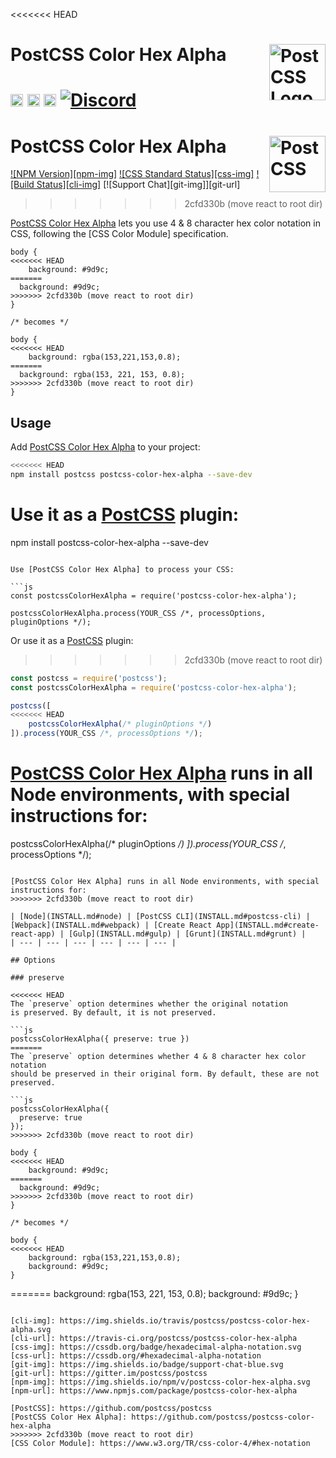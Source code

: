 <<<<<<< HEAD
# PostCSS Color Hex Alpha [<img src="https://postcss.github.io/postcss/logo.svg" alt="PostCSS Logo" width="90" height="90" align="right">][postcss]

[<img alt="npm version" src="https://img.shields.io/npm/v/postcss-color-hex-alpha.svg" height="20">][npm-url] [<img alt="CSS Standard Status" src="https://cssdb.org/images/badges/hexadecimal-alpha-notation.svg" height="20">][css-url] [<img alt="Build Status" src="https://github.com/csstools/postcss-plugins/workflows/test/badge.svg" height="20">][cli-url] [<img alt="Discord" src="https://shields.io/badge/Discord-5865F2?logo=discord&logoColor=white">][discord]
=======
# PostCSS Color Hex Alpha [<img src="https://postcss.github.io/postcss/logo.svg" alt="PostCSS" width="90" height="90" align="right">][postcss]

[![NPM Version][npm-img]][npm-url]
[![CSS Standard Status][css-img]][css-url]
[![Build Status][cli-img]][cli-url]
[![Support Chat][git-img]][git-url]
>>>>>>> 2cfd330b (move react to root dir)

[PostCSS Color Hex Alpha] lets you use 4 & 8 character hex color notation in
CSS, following the [CSS Color Module] specification.

```pcss
body {
<<<<<<< HEAD
	background: #9d9c;
=======
  background: #9d9c;
>>>>>>> 2cfd330b (move react to root dir)
}

/* becomes */

body {
<<<<<<< HEAD
	background: rgba(153,221,153,0.8);
=======
  background: rgba(153, 221, 153, 0.8);
>>>>>>> 2cfd330b (move react to root dir)
}
```

## Usage

Add [PostCSS Color Hex Alpha] to your project:

```bash
<<<<<<< HEAD
npm install postcss postcss-color-hex-alpha --save-dev
```

Use it as a [PostCSS] plugin:
=======
npm install postcss-color-hex-alpha --save-dev
```

Use [PostCSS Color Hex Alpha] to process your CSS:

```js
const postcssColorHexAlpha = require('postcss-color-hex-alpha');

postcssColorHexAlpha.process(YOUR_CSS /*, processOptions, pluginOptions */);
```

Or use it as a [PostCSS] plugin:
>>>>>>> 2cfd330b (move react to root dir)

```js
const postcss = require('postcss');
const postcssColorHexAlpha = require('postcss-color-hex-alpha');

postcss([
<<<<<<< HEAD
	postcssColorHexAlpha(/* pluginOptions */)
]).process(YOUR_CSS /*, processOptions */);
```

[PostCSS Color Hex Alpha] runs in all Node environments, with special
instructions for:
=======
  postcssColorHexAlpha(/* pluginOptions */)
]).process(YOUR_CSS /*, processOptions */);
```

[PostCSS Color Hex Alpha] runs in all Node environments, with special instructions for:
>>>>>>> 2cfd330b (move react to root dir)

| [Node](INSTALL.md#node) | [PostCSS CLI](INSTALL.md#postcss-cli) | [Webpack](INSTALL.md#webpack) | [Create React App](INSTALL.md#create-react-app) | [Gulp](INSTALL.md#gulp) | [Grunt](INSTALL.md#grunt) |
| --- | --- | --- | --- | --- | --- |

## Options

### preserve

<<<<<<< HEAD
The `preserve` option determines whether the original notation
is preserved. By default, it is not preserved.

```js
postcssColorHexAlpha({ preserve: true })
=======
The `preserve` option determines whether 4 & 8 character hex color notation
should be preserved in their original form. By default, these are not preserved.

```js
postcssColorHexAlpha({
  preserve: true
});
>>>>>>> 2cfd330b (move react to root dir)
```

```pcss
body {
<<<<<<< HEAD
	background: #9d9c;
=======
  background: #9d9c;
>>>>>>> 2cfd330b (move react to root dir)
}

/* becomes */

body {
<<<<<<< HEAD
	background: rgba(153,221,153,0.8);
	background: #9d9c;
}
```

[cli-url]: https://github.com/csstools/postcss-plugins/actions/workflows/test.yml?query=workflow/test
[css-url]: https://cssdb.org/#hexadecimal-alpha-notation
[discord]: https://discord.gg/bUadyRwkJS
[npm-url]: https://www.npmjs.com/package/postcss-color-hex-alpha

[Gulp PostCSS]: https://github.com/postcss/gulp-postcss
[Grunt PostCSS]: https://github.com/nDmitry/grunt-postcss
[PostCSS]: https://github.com/postcss/postcss
[PostCSS Loader]: https://github.com/postcss/postcss-loader
[PostCSS Color Hex Alpha]: https://github.com/csstools/postcss-plugins/tree/main/plugins/postcss-color-hex-alpha
=======
  background: rgba(153, 221, 153, 0.8);
  background: #9d9c;
}
```

[cli-img]: https://img.shields.io/travis/postcss/postcss-color-hex-alpha.svg
[cli-url]: https://travis-ci.org/postcss/postcss-color-hex-alpha
[css-img]: https://cssdb.org/badge/hexadecimal-alpha-notation.svg
[css-url]: https://cssdb.org/#hexadecimal-alpha-notation
[git-img]: https://img.shields.io/badge/support-chat-blue.svg
[git-url]: https://gitter.im/postcss/postcss
[npm-img]: https://img.shields.io/npm/v/postcss-color-hex-alpha.svg
[npm-url]: https://www.npmjs.com/package/postcss-color-hex-alpha

[PostCSS]: https://github.com/postcss/postcss
[PostCSS Color Hex Alpha]: https://github.com/postcss/postcss-color-hex-alpha
>>>>>>> 2cfd330b (move react to root dir)
[CSS Color Module]: https://www.w3.org/TR/css-color-4/#hex-notation
